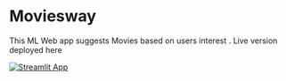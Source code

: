 # Moviesway

This ML Web app suggests Movies based on users interest .
Live version deployed here 

[![Streamlit App](https://static.streamlit.io/badges/streamlit_badge_black_white.svg)](https://<your-custom-subdomain>.streamlit.app)
